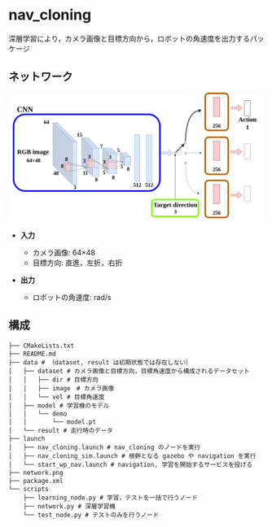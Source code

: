 # nav_cloning
深層学習により，カメラ画像と目標方向から，ロボットの角速度を出力するパッケージ

## ネットワーク
<img src="network.png">

- **入力**
  - カメラ画像: 64×48
  - 目標方向: 直進，左折，右折

- **出力**
  - ロボットの角速度: rad/s

## 構成
```
├── CMakeLists.txt
├── README.md
├── data # （dataset, result は初期状態では存在しない）
│   ├── dataset # カメラ画像と目標方向，目標角速度から構成されるデータセット
│   │   ├── dir # 目標方向
│   │   ├── image　# カメラ画像
│   │   └── vel # 目標角速度
│   ├── model # 学習機のモデル
│   │   └── demo
│   │       └── model.pt
│   └── result # 走行時のデータ
├── launch
│   ├── nav_cloning.launch # nav_cloning のノードを実行
│   ├── nav_cloning_sim.launch # 根幹となる gazebo や navigation を実行
│   └── start_wp_nav.launch # navigation, 学習を開始するサービスを投げる
├── network.png
├── package.xml
└── scripts
    ├── learning_node.py # 学習，テストを一括で行うノード
    ├── network.py # 深層学習機
    └── test_node.py # テストのみを行うノード
```